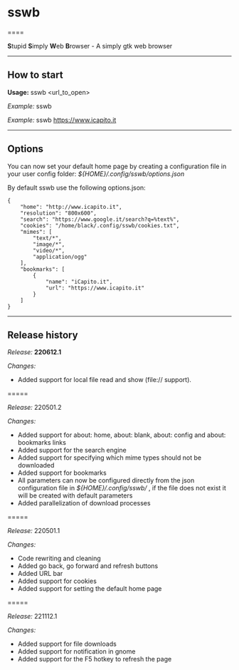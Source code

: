 # sswb #
====

**S**tupid **S**imply **W**eb **B**rowser - A simply gtk web browser


-----
## How to start ##

**Usage:** sswb <url_to_open>

*Example:* sswb 
  
*Example:* sswb https://www.icapito.it

-----
## Options ##

You can now set your default home page by creating a configuration file in your user config folder: *${HOME}/.config/sswb/options.json*

By default sswb use the following options.json:

```
{
    "home": "http://www.icapito.it",
    "resolution": "800x600",
    "search": "https://www.google.it/search?q=%text%",
    "cookies": "/home/black/.config/sswb/cookies.txt",
    "mimes": [
        "text/*",
        "image/*",
        "video/*",
        "application/ogg"
    ],
    "bookmarks": [
        {
            "name": "iCapito.it",
            "url": "https://www.icapito.it"
        }
    ]
}
```

-----
## Release history ##

*Release:* **220612.1**

*Changes:*

  - Added support for local file read and show (file:// support).

=====

*Release:* 220501.2

*Changes:*

  - Added support for about: home, about: blank, about: config and about: bookmarks links
  - Added support for the search engine
  - Added support for specifying which mime types should not be downloaded
  - Added support for bookmarks
  - All parameters can now be configured directly from the json configuration file in *${HOME}/.config/sswb/* , if the file does not exist it will be created with default parameters
  - Added parallelization of download processes
  
=====

*Release:* 220501.1

*Changes:*

  - Code rewriting and cleaning
  - Added go back, go forward and refresh buttons
  - Added URL bar
  - Added support for cookies
  - Added support for setting the default home page

=====

*Release:* 221112.1

*Changes:*

  - Added support for file downloads
  - Added support for notification in gnome
  - Added support for the F5 hotkey to refresh the page
  

